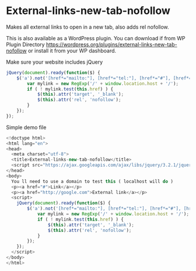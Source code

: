 # External-links-new-tab-nofollow

Makes all external links to open in a new tab, also adds rel nofollow.

This is also available as a WordPress plugin.
You can download if from WP Plugin Directory 
https://wordpress.org/plugins/external-links-new-tab-nofollow
or install it from your WP dashboard.

Make sure your website includes jQuery

```javascript
jQuery(document).ready(function($) {
    $('a').not('[href*="mailto:"], [href*="tel:"], [href*="#"], [href*=""] ').each(function () {
        var mylink = new RegExp('/' + window.location.host + '/');
        if ( ! mylink.test(this.href) ) {
            $(this).attr('target', '_blank');
            $(this).attr('rel', 'nofollow');
        }
    });
});
```


Simple demo file

```javascript
<!doctype html>
<html lang="en">
<head>
  <meta charset="utf-8">
  <title>External-links-new-tab-nofollow</title>
  <script src="https://ajax.googleapis.com/ajax/libs/jquery/3.2.1/jquery.min.js"></script>
</head>
<body>
  You ll need to use a domain to test this ( localhost will do )
  <p><a href="#">Link</a></p>
  <p><a href="http://google.com">External link</a></p>
  <script>
    jQuery(document).ready(function($) {
        $('a').not('[href*="mailto:"], [href*="tel:"], [href*="#"], [href*=""] ').each(function () {
            var mylink = new RegExp('/' + window.location.host + '/');
            if ( ! mylink.test(this.href) ) {
                $(this).attr('target', '_blank');
                $(this).attr('rel', 'nofollow');
            }
        });
    });
  </script>
</body>
</html>
```